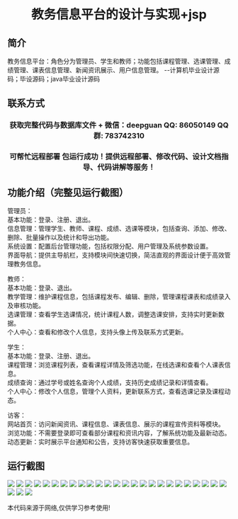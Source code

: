 <p><h1 align="center">教务信息平台的设计与实现+jsp</h1></p>

## 简介
教务信息平台：角色分为管理员、学生和教师；功能包括课程管理、选课管理、成绩管理、课表信息管理、新闻资讯展示、用户信息管理。    --计算机毕业设计源码；毕设源码；java毕业设计源码


## 联系方式
<p><h3 align="center">获取完整代码与数据库文件 + 微信：deepguan QQ: 86050149 QQ群: 783742310</h3></p>
<p><h3 align="center">可帮忙远程部署 包运行成功！提供远程部署、修改代码、设计文档指导、代码讲解等服务！</h3></p>

## 功能介绍（完整见运行截图）
管理员：  
基本功能：登录、注册、退出。  
信息管理：管理学生、教师、课程、成绩、选课等模块，包括查询、添加、修改、删除、批量操作以及统计和导出功能。  
系统设置：配置后台管理功能，包括权限分配、用户管理及系统参数设置。  
界面导航：提供主导航栏，支持模块间快速切换，简洁直观的界面设计便于高效管理教务信息。  

教师：  
基本功能：登录、退出。  
教学管理：维护课程信息，包括课程发布、编辑、删除，管理课程课表和成绩录入及审核功能。  
选课管理：查看学生选课情况，统计课程人数，调整选课安排，支持实时更新数据。  
个人中心：查看和修改个人信息，支持头像上传及联系方式更新。  

学生：  
基本功能：登录、注册、退出。  
课程管理：浏览课程列表，查看课程详情及筛选功能，在线选课和查看个人课表信息。  
成绩查询：通过学号或姓名查询个人成绩，支持历史成绩记录和详情查看。  
个人中心：修改个人信息，管理个人资料，更新联系方式，查看选课记录及课程动态。  

访客：  
网站首页：访问新闻资讯、课程信息、课表信息、展示的课程宣传资料等模块。  
浏览功能：不需要登录即可查看部分课程和资讯内容，了解系统功能及最新动态。  
动态更新：实时展示平台通知和公告，支持访客快速获取重要信息。


## 运行截图
![](img/001.jpg)
![](img/002.jpg)
![](img/003.jpg)
![](img/004.jpg)
![](img/005.jpg)
![](img/006.jpg)
![](img/007.jpg)
![](img/008.jpg)
![](img/009.jpg)
![](img/010.jpg)
![](img/011.jpg)
![](img/012.jpg)
![](img/013.jpg)
![](img/014.jpg)
![](img/015.jpg)
![](img/016.jpg)
![](img/017.jpg)
![](img/018.jpg)
![](img/019.jpg)
![](img/020.jpg)
![](img/021.jpg)
![](img/022.jpg)
![](img/023.jpg)
![](img/024.jpg)
![](img/025.jpg)
![](img/026.jpg)
![](img/027.jpg)
![](img/028.jpg)

<p>本代码来源于网络,仅供学习参考使用!</p>

